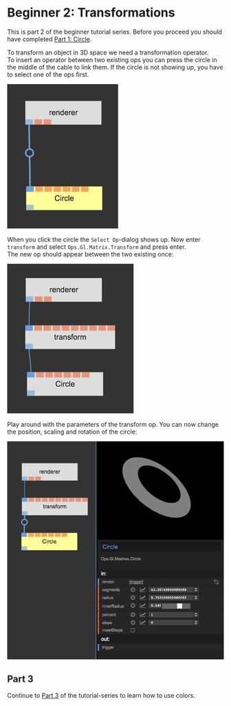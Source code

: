 # Beginner 2: Transformations

This is part 2 of the beginner tutorial series. Before you proceed you should have completed [Part 1: Circle](../beginner1_circle/beginner1_circle.md).

To transform an object in 3D space we need a transformation operator.  
To insert an operator between two existing ops you can press the circle in the middle of the cable to link them. If the circle is not showing up, you have to select one of the ops first.

![](img/beginner_circle_trans1.png)

When you click the circle the `Select Op`-dialog shows up. Now enter `transform` and select `Ops.Gl.Matrix.Transform` and press enter.  
The new op should appear between the two existing once:  

![](img/beginner_circle_trans2.png)

Play around with the parameters of the transform op. You can now change the position, scaling and rotation of the circle:  

![](img/beginner_circle_transform.png)

## Part 3

Continue to [Part 3](../beginner3_color/beginner3_color.md) of the tutorial-series to learn how to use colors.
